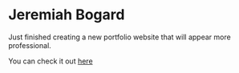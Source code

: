 # Jeremiah Bogard

Just finished creating a new portfolio website that will appear more professional.

You can check it out [here](https://jeremiah-bogard.github.io/Portfolio)
